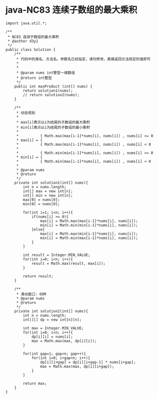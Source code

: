 # java-NC83 连续子数组的最大乘积


    import java.util.*;
    
    /**
     * NC83 连续子数组的最大乘积
     * @author d3y1
     */
    public class Solution {
        /**
         * 代码中的类名、方法名、参数名已经指定，请勿修改，直接返回方法规定的值即可
         *
         *
         * @param nums int整型一维数组
         * @return int整型
         */
        public int maxProduct (int[] nums) {
            return solution1(nums);
            // return solution2(nums);
        }
    
        /**
         * 动态规划
         *
         * max[i]表示以i为结尾的子数组的最大乘积
         * min[i]表示以i为结尾的子数组的最小乘积
         * 
         *          { Math.max(max[i-1]*nums[i], nums[i]) , nums[i] >= 0
         * max[i] = { 
         *          { Math.max(min[i-1]*nums[i], nums[i]) , nums[i] < 0
         *          
         *          { Math.min(min[i-1]*nums[i], nums[i]) , nums[i] >= 0
         * min[i] = { 
         *          { Math.min(max[i-1]*nums[i], nums[i]) , nums[i] < 0
         *
         * @param nums
         * @return
         */
        private int solution1(int[] nums){
            int n = nums.length;
            int[] max = new int[n];
            int[] min = new int[n];
            max[0] = nums[0];
            min[0] = nums[0];
    
            for(int i=1; i<n; i++){
                if(nums[i] >= 0){
                    max[i] = Math.max(max[i-1]*nums[i], nums[i]);
                    min[i] = Math.min(min[i-1]*nums[i], nums[i]);
                }else{
                    max[i] = Math.max(min[i-1]*nums[i], nums[i]);
                    min[i] = Math.min(max[i-1]*nums[i], nums[i]);
                }
            }
    
            int result = Integer.MIN_VALUE;
            for(int i=0; i<n; i++){
                result = Math.max(result, max[i]);
            }
    
            return result;
        }
    
        /**
         * 滑动窗口: OOM
         * @param nums
         * @return
         */
        private int solution2(int[] nums){
            int n = nums.length;
            int[][] dp = new int[n][n];
    
            int max = Integer.MIN_VALUE;
            for(int i=0; i<n; i++){
                dp[i][i] = nums[i];
                max = Math.max(max, dp[i][i]);
            }
    
            for(int gap=1; gap<n; gap++){
                for(int i=0; i+gap<n; i++){
                    dp[i][i+gap] = dp[i][i+gap-1] * nums[i+gap];
                    max = Math.max(max, dp[i][i+gap]);
                }
            }
    
            return max;
        }
    }

  

